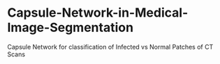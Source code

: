 # Capsule-Network-in-Medical-Image-Segmentation
Capsule Network for classification of Infected vs Normal Patches of CT Scans
